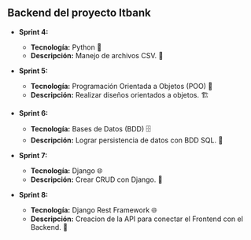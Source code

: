 ## Backend del proyecto Itbank

- **Sprint 4:**

  - **Tecnología:** Python 🐍
  - **Descripción:** Manejo de archivos CSV. 📄

- **Sprint 5:**

  - **Tecnología:** Programación Orientada a Objetos (POO) 🧩
  - **Descripción:** Realizar diseños orientados a objetos. 🏗️

- **Sprint 6:**

  - **Tecnología:** Bases de Datos (BDD) 🗄️
  - **Descripción:** Lograr persistencia de datos con BDD SQL. 💾

- **Sprint 7:**

  - **Tecnología:** Django 🌐
  - **Descripción:** Crear CRUD con Django. 📝

- **Sprint 8:**

  - **Tecnología:** Django Rest Framework 🌐
  - **Descripción:** Creacion de la API para conectar el Frontend con el Backend. 📡
